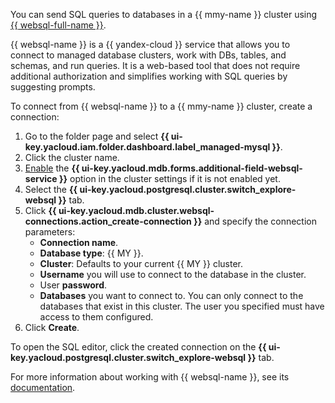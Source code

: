 You can send SQL queries to databases in a {{ mmy-name }} cluster using [{{ websql-full-name }}](../../../websql).

{{ websql-name }} is a {{ yandex-cloud }} service that allows you to connect to managed database clusters, work with DBs, tables, and schemas, and run queries. It is a web-based tool that does not require additional authorization and simplifies working with SQL queries by suggesting prompts.

To connect from {{ websql-name }} to a {{ mmy-name }} cluster, create a connection:

1. Go to the folder page and select **{{ ui-key.yacloud.iam.folder.dashboard.label_managed-mysql }}**.
1. Click the cluster name.
1. [Enable](../../../managed-mysql/operations/update.md#change-additional-settings) the **{{ ui-key.yacloud.mdb.forms.additional-field-websql-service }}** option in the cluster settings if it is not enabled yet.
1. Select the **{{ ui-key.yacloud.postgresql.cluster.switch_explore-websql }}** tab.
1. Click **{{ ui-key.yacloud.mdb.cluster.websql-connections.action_create-connection }}** and specify the connection parameters:
   * **Connection name**.
   * **Database type**: {{ MY }}.
   * **Cluster**: Defaults to your current {{ MY }} cluster.
   * **Username** you will use to connect to the database in the cluster.
   * User **password**.
   * **Databases** you want to connect to. You can only connect to the databases that exist in this cluster. The user you specified must have access to them configured.
1. Click **Create**.

To open the SQL editor, click the created connection on the **{{ ui-key.yacloud.postgresql.cluster.switch_explore-websql }}** tab.

For more information about working with {{ websql-name }}, see its [documentation](../../../websql/operations/index.md).
